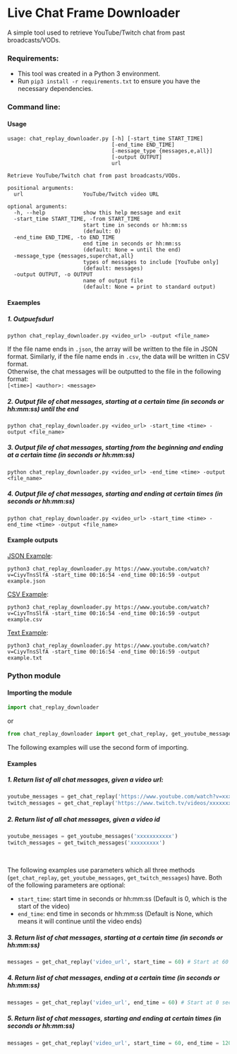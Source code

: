 # Live Chat Frame Downloader
A simple tool used to retrieve YouTube/Twitch chat from past broadcasts/VODs.

### Requirements:
* This tool was created in a Python 3 environment.
* Run `pip3 install -r requirements.txt` to ensure you have the necessary dependencies.

### Command line:
#### Usage
```
usage: chat_replay_downloader.py [-h] [-start_time START_TIME]
                                 [-end_time END_TIME]
                                 [-message_type {messages,e,all}]
                                 [-output OUTPUT]
                                 url

Retrieve YouTube/Twitch chat from past broadcasts/VODs.

positional arguments:
  url                   YouTube/Twitch video URL

optional arguments:
  -h, --help            show this help message and exit
  -start_time START_TIME, -from START_TIME
                        start time in seconds or hh:mm:ss
                        (default: 0)
  -end_time END_TIME, -to END_TIME
                        end time in seconds or hh:mm:ss
                        (default: None = until the end)
  -message_type {messages,superchat,all}
                        types of messages to include [YouTube only]
                        (default: messages)
  -output OUTPUT, -o OUTPUT
                        name of output file
                        (default: None = print to standard output)
```

#### Exaemples
##### 1. Outpuefsdurl
```
python chat_replay_downloader.py <video_url> -output <file_name>
```


If the file name ends in `.json`, the array will be written to the file in JSON format. Similarly, if the file name ends in `.csv`, the data will be written in CSV format. <br> Otherwise, the chat messages will be outputted to the file in the following format:<br>
`[<time>] <author>: <message>`

##### 2. Output file of chat messages, starting at a certain time (in seconds or hh:mm:ss) until the end
```
python chat_replay_downloader.py <video_url> -start_time <time> -output <file_name>
```

##### 3. Output file of chat messages, starting from the beginning and ending at a certain time (in seconds or hh:mm:ss)
```
python chat_replay_downloader.py <video_url> -end_time <time> -output <file_name>
```

##### 4. Output file of chat messages, starting and ending at certain times (in seconds or hh:mm:ss)
```
python chat_replay_downloader.py <video_url> -start_time <time> -end_time <time> -output <file_name>
```

#### Example outputs
[JSON Example](examples/example.json):
```
python3 chat_replay_downloader.py https://www.youtube.com/watch?v=CiyvTnsSlfA -start_time 00:16:54 -end_time 00:16:59 -output example.json
```

[CSV Example](examples/example.csv):
```
python3 chat_replay_downloader.py https://www.youtube.com/watch?v=CiyvTnsSlfA -start_time 00:16:54 -end_time 00:16:59 -output example.csv
```

[Text Example](examples/example.txt):
```
python3 chat_replay_downloader.py https://www.youtube.com/watch?v=CiyvTnsSlfA -start_time 00:16:54 -end_time 00:16:59 -output example.txt
```

### Python module

#### Importing the module

```python
import chat_replay_downloader
```
or

```python
from chat_replay_downloader import get_chat_replay, get_youtube_messages, get_twitch_messages
```
The following examples will use the second form of importing.

#### Examples
##### 1. Return list of all chat messages, given a video url:
```python
youtube_messages = get_chat_replay('https://www.youtube.com/watch?v=xxxxxxxxxxx')
twitch_messages = get_chat_replay('https://www.twitch.tv/videos/xxxxxxxxx')
```

##### 2. Return list of all chat messages, given a video id
```python
youtube_messages = get_youtube_messages('xxxxxxxxxxx')
twitch_messages = get_twitch_messages('xxxxxxxxx')
```
<br/>

The following examples use parameters which all three methods (`get_chat_replay`, `get_youtube_messages`, `get_twitch_messages`) have. Both of the following parameters are optional:
* `start_time`: start time in seconds or hh:mm:ss (Default is 0, which is the start of the video)
* `end_time`: end time in seconds or hh:mm:ss (Default is None, which means it will continue until the video ends)

##### 3. Return list of chat messages, starting at a certain time (in seconds or hh:mm:ss)
```python
messages = get_chat_replay('video_url', start_time = 60) # Start at 60 seconds and continue until the end
```

##### 4. Return list of chat messages, ending at a certain time (in seconds or hh:mm:ss)
```python
messages = get_chat_replay('video_url', end_time = 60) # Start at 0 seconds (beginning) and end at 60 seconds
```

##### 5. Return list of chat messages, starting and ending at certain times (in seconds or hh:mm:ss)
```python
messages = get_chat_replay('video_url', start_time = 60, end_time = 120) # Start at 60 seconds and end at 120 seconds
```
